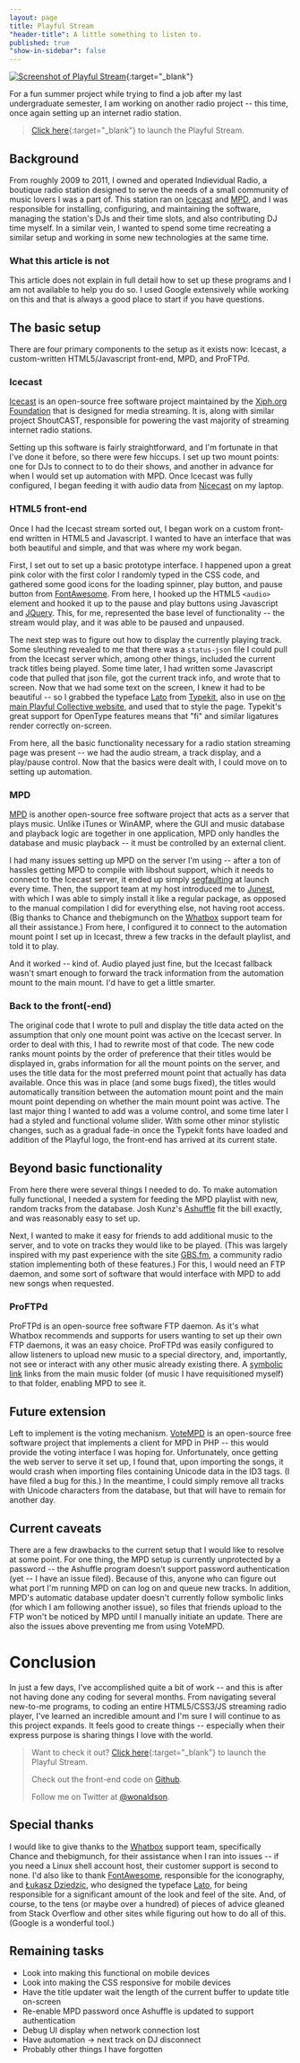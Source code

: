 ```yaml
---
layout: page
title: Playful Stream
"header-title": A little something to listen to.
published: true
"show-in-sidebar": false
---
```


[![Screenshot of Playful Stream](playful-stream.png "Click here to launch the stream.")](http://stream.playful.cc/ "Click here to launch the stream."){:target="_blank"}<!-- fix markup display_ -->

For a fun summer project while trying to find a job after my last undergraduate semester, I am working on another radio project -- this time, once again setting up an internet radio station.

> [Click here](http://stream.playful.cc/){:target="_blank"} to launch the Playful Stream.<!-- fix markup display_ -->

## Background

From roughly 2009 to 2011, I owned and operated Indievidual Radio, a boutique radio station designed to serve the needs of a small community of music lovers I was a part of. This station ran on [Icecast][1] and [MPD][2], and I was responsible for installing, configuring, and maintaining the software, managing the station's DJs and their time slots, and also contributing DJ time myself. In a similar vein, I wanted to spend some time recreating a similar setup and working in some new technologies at the same time.

### What this article is not

This article does not explain in full detail how to set up these programs and I am not available to help you do so. I used Google extensively while working on this and that is always a good place to start if you have questions.

## The basic setup

There are four primary components to the setup as it exists now: Icecast, a custom-written HTML5/Javascript front-end, MPD, and ProFTPd.

### Icecast

[Icecast][1] is an open-source free software project maintained by the [Xiph.org Foundation][3] that is designed for media streaming. It is, along with similar project ShoutCAST, responsible for powering the vast majority of streaming internet radio stations.

Setting up this software is fairly straightforward, and I'm fortunate in that I've done it before, so there were few hiccups. I set up two mount points: one for DJs to connect to to do their shows, and another in advance for when I would set up automation with MPD. Once Icecast was fully configured, I began feeding it with audio data from [Nicecast][4] on my laptop.

### HTML5 front-end

Once I had the Icecast stream sorted out, I began work on a custom front-end written in HTML5 and Javascript. I wanted to have an interface that was both beautiful and simple, and that was where my work began.

First, I set out to set up a basic prototype interface. I happened upon a great pink color with the first color I randomly typed in the CSS code, and gathered some good icons for the loading spinner, play button, and pause button from [FontAwesome][5]. From here, I hooked up the HTML5 `<audio>` element and hooked it up to the pause and play buttons using Javascript and [JQuery][6]. This, for me, represented the base level of functionality -- the stream would play, and it was able to be paused and unpaused.

The next step was to figure out how to display the currently playing track. Some sleuthing revealed to me that there was a `status-json` file I could pull from the Icecast server which, among other things, included the current track titles being played. Some time later, I had written some Javascript code that pulled that json file, got the current track info, and wrote that to screen. Now that we had some text on the screen, I knew it had to be beautiful -- so I grabbed the typeface [Lato][8] from [Typekit][7], also in use on [the main Playful Collective website][9], and used that to style the page. Typekit's great support for OpenType features means that "fi" and similar ligatures render correctly on-screen.

From here, all the basic functionality necessary for a radio station streaming page was present -- we had the audio stream, a track display, and a play/pause control. Now that the basics were dealt with, I could move on to setting up automation.

### MPD

[MPD][2] is another open-source free software project that acts as a server that plays music. Unlike iTunes or WinAMP, where the GUI and music database and playback logic are together in one application, MPD only handles the database and music playback -- it must be controlled by an external client.

I had many issues setting up MPD on the server I'm using -- after a ton of hassles getting MPD to compile with libshout support, which it needs to connect to the Icecast server, it ended up simply [segfaulting][10] at launch every time. Then, the support team at my host introduced me to [Junest][11], with which I was able to simply install it like a regular package, as opposed to the manual compilation I did for everything else, not having root access. (Big thanks to Chance and thebigmunch on the [Whatbox][12] support team for all their assistance.) From here, I configured it to connect to the automation mount point I set up in Icecast, threw a few tracks in the default playlist, and told it to play.

And it worked -- kind of. Audio played just fine, but the Icecast fallback wasn't smart enough to forward the track information from the automation mount to the main mount. I'd have to get a little smarter.

### Back to the front(-end)

The original code that I wrote to pull and display the title data acted on the assumption that only one mount point was active on the Icecast server. In order to deal with this, I had to rewrite most of that code. The new code ranks mount points by the order of preference that their titles would be displayed in, grabs information for all the mount points on the server, and uses the title data for the most preferred mount point that actually has data available. Once this was in place (and some bugs fixed), the titles would automatically transition between the automation mount point and the main mount point depending on whether the main mount point was active. The last major thing I wanted to add was a volume control, and some time later I had a styled and functional volume slider. With some other minor stylistic changes, such as a gradual fade-in once the Typekit fonts have loaded and addition of the Playful logo, the front-end has arrived at its current state.

## Beyond basic functionality

From here there were several things I needed to do. To make automation fully functional, I needed a system for feeding the MPD playlist with new, random tracks from the database. Josh Kunz's [Ashuffle][13] fit the bill exactly, and was reasonably easy to set up.

Next, I wanted to make it easy for friends to add additional music to the server, and to vote on tracks they would like to be played. (This was largely inspired with my past experience with the site [GBS.fm][14], a community radio station implementing both of these features.) For this, I would need an FTP daemon, and some sort of software that would interface with MPD to add new songs when requested.

### ProFTPd

ProFTPd is an open-source free software FTP daemon. As it's what Whatbox recommends and supports for users wanting to set up their own FTP daemons, it was an easy choice. ProFTPd was easily configured to allow listeners to upload new music to a special directory, and, importantly, not see or interact with any other music already existing there. A [symbolic link][15] links from the main music folder (of music I have requisitioned myself) to that folder, enabling MPD to see it.

## Future extension

Left to implement is the voting mechanism. [VoteMPD][16] is an open-source free software project that implements a client for MPD in PHP -- this would provide the voting interface I was hoping for. Unfortunately, once getting the web server to serve it set up, I found that, upon importing the songs, it would crash when importing files containing Unicode data in the ID3 tags. (I have filed a bug for this.) In the meantime, I could simply remove all tracks with Unicode characters from the database, but that will have to remain for another day.

## Current caveats

There are a few drawbacks to the current setup that I would like to resolve at some point. For one thing, the MPD setup is currently unprotected by a password -- the Ashuffle program doesn't support password authentication (yet -- I have an issue filed). Because of this, anyone who can figure out what port I'm running MPD on can log on and queue new tracks. In addition, MPD's automatic database updater doesn't currently follow symbolic links (for which I am following another issue), so files that friends upload to the FTP won't be noticed by MPD until I manually initiate an update. There are also the issues above preventing me from using VoteMPD.

# Conclusion

In just a few days, I've accomplished quite a bit of work -- and this is after not having done any coding for several months. From navigating several new-to-me programs, to coding an entire HTML5/CSS3/JS streaming radio player, I've learned an incredible amount and I'm sure I will continue to as this project expands. It feels good to create things -- especially when their express purpose is sharing things I love with the world.

> Want to check it out? [Click here](http://stream.playful.cc/){:target="_blank"} to launch the Playful Stream.<!-- fix markup display_ -->
>
> Check out the front-end code on [Github](https://github.com/wonaldson/playful-frontend).
>
> Follow me on Twitter at [@wonaldson](https://twitter.com/wonaldson).

## Special thanks

I would like to give thanks to the [Whatbox][12] support team, specifically Chance and thebigmunch, for their assistance when I ran into issues -- if you need a Linux shell account host, their customer support is second to none. I'd also like to thank [FontAwesome][5], responsible for the iconography, and [Łukasz Dziedzic][17], who designed the typeface [Lato][8], for being responsible for a significant amount of the look and feel of the site. And, of course, to the tens (or maybe over a hundred) of pieces of advice gleaned from Stack Overflow and other sites while figuring out how to do all of this. (Google is a wonderful tool.)

## Remaining tasks

* Look into making this functional on mobile devices
* Look into making the CSS responsive for mobile devices
* Have the title updater wait the length of the current buffer to update title on-screen
* Re-enable MPD password once Ashuffle is updated to support authentication
* Debug UI display when network connection lost
* Have automation -> next track on DJ disconnect
* Probably other things I have forgotten


[1]: http://www.icecast.org/
[2]: https://www.musicpd.org/
[3]: http://www.xiph.org/
[4]: https://www.rogueamoeba.com/nicecast/
[5]: http://fontawesome.io/
[6]: https://jquery.com/
[7]: https://typekit.com/
[8]: https://typekit.com/fonts/lato
[9]: http://playful.cc/
[10]: https://en.wikipedia.org/wiki/Segmentation_fault
[11]: http://fsquillace.github.io/junest-site/
[12]: https://whatbox.ca/
[13]: https://github.com/Joshkunz/ashuffle
[14]: http://gbs.fm/
[15]: https://en.wikipedia.org/wiki/Symbolic_link
[16]: https://github.com/k3x/VoteMPD
[17]: http://www.latofonts.com/
